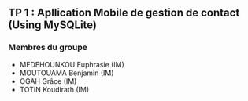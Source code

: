 ## TP 1 : Apllication Mobile de gestion de contact (Using MySQLite)
### Membres du groupe

- MEDEHOUNKOU Euphrasie (IM)
- MOUTOUAMA Benjamin (IM)
- OGAH Grâce (IM)
- TOTIN Koudirath (IM)